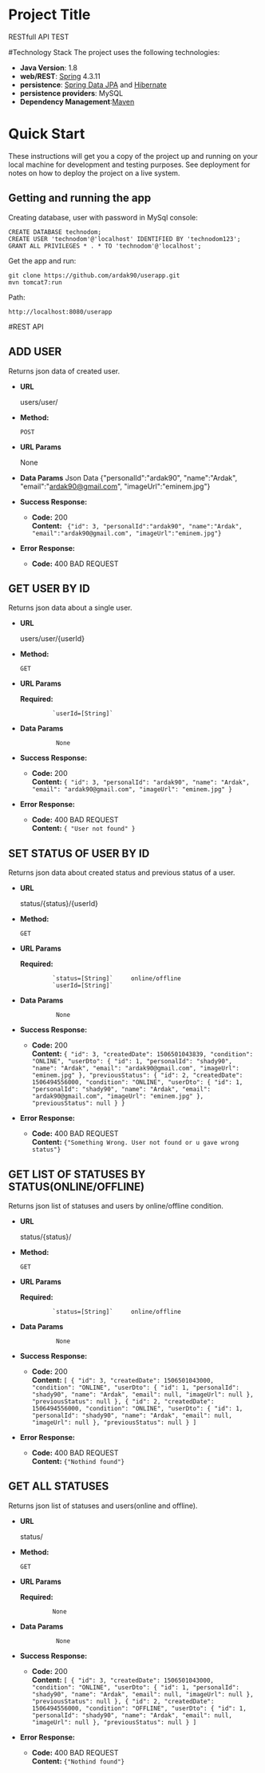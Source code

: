 # Project Title

RESTfull API TEST

#Technology Stack
The project uses the following technologies: <br/>
- **Java Version**: 1.8
- **web/REST**: [Spring](http://www.springsource.org/) 4.3.11 <br/>
- **persistence**: [Spring Data JPA](http://www.springsource.org/spring-data/jpa) and [Hibernate](http://www.hibernate.org/) <br/>
- **persistence providers**: MySQL
- **Dependency Management**:[Maven](https://maven.apache.org/) 

# Quick Start
These instructions will get you a copy of the project up and running on your local machine for development and testing purposes. See deployment for notes on how to deploy the project on a live system.
## Getting and running the app
Creating database, user with password in MySql console:
```
CREATE DATABASE technodom;
CREATE USER 'technodom'@'localhost' IDENTIFIED BY 'technodom123';
GRANT ALL PRIVILEGES * . * TO 'technodom'@'localhost';

```
Get the app and run:
```
git clone https://github.com/ardak90/userapp.git
mvn tomcat7:run
```
Path:
```
http://localhost:8080/userapp

```
#REST API

**ADD USER**
----
  Returns json data of created user.

* **URL**

  users/user/ 

* **Method:**

  `POST`
  
*  **URL Params**

   None

* **Data Params**
  Json Data
  {"personalId":"ardak90", "name":"Ardak", "email":"ardak90@gmail.com", "imageUrl":"eminem.jpg"}

* **Success Response:**

  * **Code:** 200 <br />
    **Content:** ` {"id": 3, "personalId":"ardak90", "name":"Ardak", "email":"ardak90@gmail.com", "imageUrl":"eminem.jpg"}`
 
* **Error Response:**

  * **Code:** 400 BAD REQUEST <br />
  
**GET USER BY ID**
----
  Returns json data about a single user.

* **URL**

  users/user/{userId}

* **Method:**

  `GET`
  
*  **URL Params**

   **Required:**
    
                `userId=[String]`

* **Data Params**
  
                None
  
* **Success Response:**

  * **Code:** 200 <br />
    **Content:** `{
                      "id": 3,
                      "personalId": "ardak90",
                      "name": "Ardak",
                      "email": "ardak90@gmail.com",
                      "imageUrl": "eminem.jpg"
                  }`
 
* **Error Response:**

  * **Code:** 400 BAD REQUEST <br />
   **Content:** `{ "User not found" }`

**SET STATUS OF USER BY ID**
----
  Returns json data about created status and previous status of a user.

* **URL**

  status/{status}/{userId}

* **Method:**

  `GET`
  
*  **URL Params**

   **Required:**
    
                `status=[String]`     online/offline
                `userId=[String]` 

* **Data Params**
  
                None
  
* **Success Response:**

  * **Code:** 200 <br />
    **Content:** `{
                      "id": 3,
                      "createdDate": 1506501043839,
                      "condition": "ONLINE",
                      "userDto": {
                          "id": 1,
                          "personalId": "shady90",
                          "name": "Ardak",
                          "email": "ardak90@gmail.com",
                          "imageUrl": "eminem.jpg"
                      },
                      "previousStatus": {
                          "id": 2,
                          "createdDate": 1506494556000,
                          "condition": "ONLINE",
                          "userDto": {
                              "id": 1,
                              "personalId": "shady90",
                              "name": "Ardak",
                              "email": "ardak90@gmail.com",
                              "imageUrl": "eminem.jpg"
                          },
                          "previousStatus": null
                      }
                  }`
 
* **Error Response:**

  * **Code:** 400 BAD REQUEST <br />
   **Content:** `{"Something Wrong. User not found or u gave wrong status"}`

**GET LIST OF STATUSES BY STATUS(ONLINE/OFFLINE)**
----
  Returns json list of statuses and users by online/offline condition.

* **URL**

  status/{status}/

* **Method:**

  `GET`
  
*  **URL Params**

   **Required:**
    
                `status=[String]`     online/offline
                 
* **Data Params**
  
                None
  
* **Success Response:**

  * **Code:** 200 <br />
    **Content:** `[
                      {
                          "id": 3,
                          "createdDate": 1506501043000,
                          "condition": "ONLINE",
                          "userDto": {
                              "id": 1,
                              "personalId": "shady90",
                              "name": "Ardak",
                              "email": null,
                              "imageUrl": null
                          },
                          "previousStatus": null
                      },
                      {
                          "id": 2,
                          "createdDate": 1506494556000,
                          "condition": "ONLINE",
                          "userDto": {
                              "id": 1,
                              "personalId": "shady90",
                              "name": "Ardak",
                              "email": null,
                              "imageUrl": null
                          },
                          "previousStatus": null
                      }
                  ]`
 
* **Error Response:**

  * **Code:** 400 BAD REQUEST <br />
   **Content:** `{"Nothind found"}`

**GET ALL STATUSES**
----
  Returns json list of statuses and users(online and offline).

* **URL**

  status/

* **Method:**

  `GET`
  
*  **URL Params**

   **Required:**
    
                None
                 
* **Data Params**
  
                None
  
* **Success Response:**

  * **Code:** 200 <br />
    **Content:** `[
                      {
                          "id": 3,
                          "createdDate": 1506501043000,
                          "condition": "ONLINE",
                          "userDto": {
                              "id": 1,
                              "personalId": "shady90",
                              "name": "Ardak",
                              "email": null,
                              "imageUrl": null
                          },
                          "previousStatus": null
                      },
                      {
                          "id": 2,
                          "createdDate": 1506494556000,
                          "condition": "OFFLINE",
                          "userDto": {
                              "id": 1,
                              "personalId": "shady90",
                              "name": "Ardak",
                              "email": null,
                              "imageUrl": null
                          },
                          "previousStatus": null
                      }
                  ]`
 
* **Error Response:**

  * **Code:** 400 BAD REQUEST <br />
   **Content:** `{"Nothind found"}`